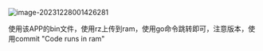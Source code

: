 ![image-20231228001426281](https://newbie-typora.oss-cn-shenzhen.aliyuncs.com/TyporaJPG/image-20231228001426281.png)

使用该APP的bin文件，使用rz上传到ram，使用go命令跳转即可，注意版本，使用commit "Code runs in ram"
